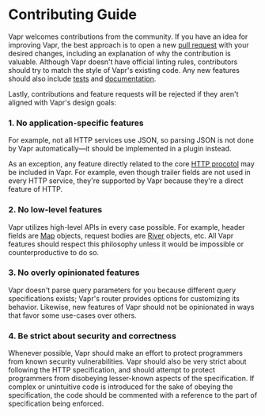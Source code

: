 # Contributing Guide

Vapr welcomes contributions from the community. If you have an idea for improving Vapr, the best approach is to open a new [pull request](https://github.com/JoshuaWise/vapr/pulls) with your desired changes, including an explanation of why the contribution is valuable. Although Vapr doesn't have official linting rules, contributors should try to match the style of Vapr's existing code. Any new features should also include [tests](../test) and [documentation](./reference/index.md).

Lastly, contributions and feature requests will be rejected if they aren't aligned with Vapr's design goals:

### 1. No application-specific features

For example, not all HTTP services use JSON, so parsing JSON is not done by Vapr automatically—it should be implemented in a plugin instead.

As an exception, any feature directly related to the core [HTTP procotol](https://tools.ietf.org/html/rfc7230) may be included in Vapr. For example, even though trailer fields are not used in every HTTP service, they're supported by Vapr because they're a direct feature of HTTP.

### 2. No low-level features

Vapr utilizes high-level APIs in every case possible. For example, header fields are [Map](https://developer.mozilla.org/en-US/docs/Web/JavaScript/Reference/Global_Objects/Map) objects, request bodies are [River](https://github.com/JoshuaWise/wise-river) objects, etc. All Vapr features should respect this philosophy unless it would be impossible or counterproductive to do so.

### 3. No overly opinionated features

Vapr doesn't parse query parameters for you because different query specifications exists; Vapr's router provides options for customizing its behavior. Likewise, new features of Vapr should not be opinionated in ways that favor some use-cases over others.

### 4. Be strict about security and correctness

Whenever possible, Vapr should make an effort to protect programmers from known security vulnerabilities. Vapr should also be very strict about following the HTTP specification, and should attempt to protect programmers from disobeying lesser-known aspects of the specification. If complex or unintuitive code is introduced for the sake of obeying the specification, the code should be commented with a reference to the part of specification being enforced.
